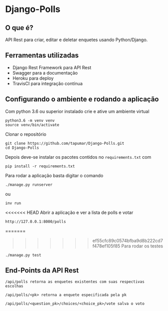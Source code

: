 # Django-Polls

## O que é?

API Rest para criar, editar e deletar enquetes usando Python/Django.


## Ferramentas utilizadas

- Django Rest Framework para API Rest
- Swagger para a documentação
- Heroku para deploy
- TravisCI para integração contínua

## Configurando o ambiente e rodando a aplicação

Com python 3.6 ou superior instalado crie e ative um ambiente virtual
```
python3.6 -m venv venv
source venv/bin/activate
```

Clonar o repositório
```
git clone https://github.com/tapumar/Django-Polls.git
cd Django-Polls
```

Depois deve-se instalar os pacotes contidos no `requirements.txt` com
```
pip install -r requirements.txt
```

Para rodar a aplicação basta digitar o comando
```
./manage.py runserver
```
ou
```
inv run
```

<<<<<<< HEAD
Abrir a aplicação  e ver a lista de polls e votar
```
http://127.0.0.1:8000/polls
```

=======
>>>>>>> ef55cfc89c0574bfba9d8b222cd7f478ef105f85
Para rodar os testes
```
./manage.py test
```



## End-Points da API Rest
```
/api/polls retorna as enquetes existentes com suas respectivas escolhas
```
```
/api/polls/<pk> retorna a enquete especificada pela pk
```
```
/api/polls/<question_pk>/choices/<choice_pk>/vote salva o voto
```
